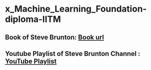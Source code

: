 # x_Machine_Learning_Foundation-diploma-IITM

## Book of Steve Brunton: [Book url](https://www.youtube.com/redirect?event=video_description&redir_token=QUFFLUhqbFVaY0dYaF9OeG8yeEctUHhKbUUwYzhSTHZtQXxBQ3Jtc0tscEp4VHUxVUI1Slh4X0xvZ0luUXloR2RFcFFjNzZoRGpNT21GY2VzYlBzbEQ3cjN4X0xxSHIyWXRvNmQtYUUyZXY4eVFlMHVINGN3NGdSTk5UUW5tNTFzRHJkbVYzN052RW5fMF85VjdwZHF1NXNsTQ&q=http%3A%2F%2Fdatabookuw.com)

## Youtube Playlist of Steve Brunton Channel : [YouTube Playlist](https://www.youtube.com/c/Eigensteve/playlists)
